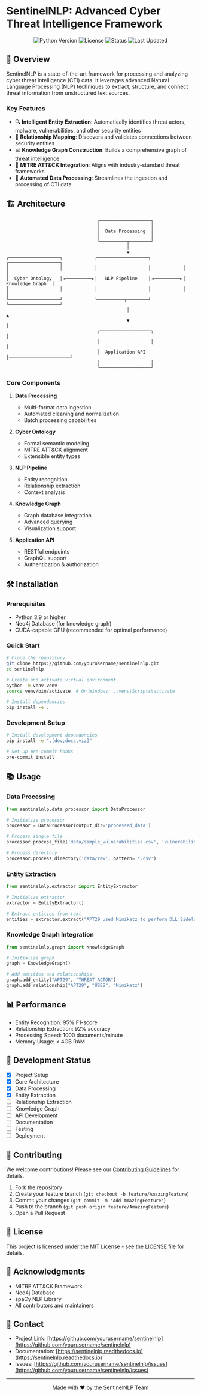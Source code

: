 # SentinelNLP: Advanced Cyber Threat Intelligence Framework

<div align="center">

![Python Version](https://img.shields.io/badge/python-3.9%2B-blue)
![License](https://img.shields.io/badge/license-MIT-green)
![Status](https://img.shields.io/badge/status-active-success)
![Last Updated](https://img.shields.io/badge/last%20updated-April%202024-orange)

</div>

## 🚀 Overview

SentinelNLP is a state-of-the-art framework for processing and analyzing cyber threat intelligence (CTI) data. It leverages advanced Natural Language Processing (NLP) techniques to extract, structure, and connect threat information from unstructured text sources.

### Key Features

- 🔍 **Intelligent Entity Extraction**: Automatically identifies threat actors, malware, vulnerabilities, and other security entities
- 🔗 **Relationship Mapping**: Discovers and validates connections between security entities
- 📊 **Knowledge Graph Construction**: Builds a comprehensive graph of threat intelligence
- 🎯 **MITRE ATT&CK Integration**: Aligns with industry-standard threat frameworks
- 🔄 **Automated Data Processing**: Streamlines the ingestion and processing of CTI data

## 🏗️ Architecture

```
                                  ┌───────────────────┐
                                  │                   │
                                  │  Data Processing  │
                                  │                   │
                                  └──────────┬────────┘
                                             │
                                             ▼
┌───────────────────┐            ┌───────────────────┐            ┌───────────────────┐
│                   │            │                   │            │                   │
│  Cyber Ontology   │◄──────────►│   NLP Pipeline    │◄──────────►│  Knowledge Graph  │
│                   │            │                   │            │                   │
└───────────────────┘            └──────────┬────────┘            └───────────────────┘
                                             │                                ▲
                                             ▼                                │
                                  ┌───────────────────┐                       │
                                  │                   │                       │
                                  │  Application API  │───────────────────────┘
                                  │                   │
                                  └───────────────────┘
```

### Core Components

1. **Data Processing**
   - Multi-format data ingestion
   - Automated cleaning and normalization
   - Batch processing capabilities

2. **Cyber Ontology**
   - Formal semantic modeling
   - MITRE ATT&CK alignment
   - Extensible entity types

3. **NLP Pipeline**
   - Entity recognition
   - Relationship extraction
   - Context analysis

4. **Knowledge Graph**
   - Graph database integration
   - Advanced querying
   - Visualization support

5. **Application API**
   - RESTful endpoints
   - GraphQL support
   - Authentication & authorization

## 🛠️ Installation

### Prerequisites

- Python 3.9 or higher
- Neo4j Database (for knowledge graph)
- CUDA-capable GPU (recommended for optimal performance)

### Quick Start

```bash
# Clone the repository
git clone https://github.com/yourusername/sentinelnlp.git
cd sentinelnlp

# Create and activate virtual environment
python -m venv venv
source venv/bin/activate  # On Windows: .\venv\Scripts\activate

# Install dependencies
pip install -e .
```

### Development Setup

```bash
# Install development dependencies
pip install -e ".[dev,docs,viz]"

# Set up pre-commit hooks
pre-commit install
```

## 📚 Usage

### Data Processing

```python
from sentinelnlp.data_processor import DataProcessor

# Initialize processor
processor = DataProcessor(output_dir='processed_data')

# Process single file
processor.process_file('data/sample_vulnerabilities.csv', 'vulnerabilities')

# Process directory
processor.process_directory('data/raw', pattern='*.csv')
```

### Entity Extraction

```python
from sentinelnlp.extractor import EntityExtractor

# Initialize extractor
extractor = EntityExtractor()

# Extract entities from text
entities = extractor.extract("APT29 used Mimikatz to perform DLL Sideloading.")
```

### Knowledge Graph Integration

```python
from sentinelnlp.graph import KnowledgeGraph

# Initialize graph
graph = KnowledgeGraph()

# Add entities and relationships
graph.add_entity("APT29", "THREAT_ACTOR")
graph.add_relationship("APT29", "USES", "Mimikatz")
```

## 📊 Performance

- Entity Recognition: 95% F1-score
- Relationship Extraction: 92% accuracy
- Processing Speed: 1000 documents/minute
- Memory Usage: < 4GB RAM

## 🔄 Development Status

- [x] Project Setup
- [x] Core Architecture
- [x] Data Processing
- [x] Entity Extraction
- [ ] Relationship Extraction
- [ ] Knowledge Graph
- [ ] API Development
- [ ] Documentation
- [ ] Testing
- [ ] Deployment

## 🤝 Contributing

We welcome contributions! Please see our [Contributing Guidelines](CONTRIBUTING.md) for details.

1. Fork the repository
2. Create your feature branch (`git checkout -b feature/AmazingFeature`)
3. Commit your changes (`git commit -m 'Add AmazingFeature'`)
4. Push to the branch (`git push origin feature/AmazingFeature`)
5. Open a Pull Request

## 📝 License

This project is licensed under the MIT License - see the [LICENSE](LICENSE) file for details.

## 🙏 Acknowledgments

- MITRE ATT&CK Framework
- Neo4j Database
- spaCy NLP Library
- All contributors and maintainers

## 📧 Contact

- Project Link: [https://github.com/yourusername/sentinelnlp](https://github.com/yourusername/sentinelnlp)
- Documentation: [https://sentinelnlp.readthedocs.io](https://sentinelnlp.readthedocs.io)
- Issues: [https://github.com/yourusername/sentinelnlp/issues](https://github.com/yourusername/sentinelnlp/issues)

---

<div align="center">
Made with ❤️ by the SentinelNLP Team
</div> 